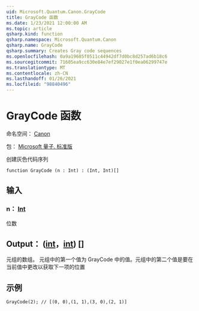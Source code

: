 ```yaml
---
uid: Microsoft.Quantum.Canon.GrayCode
title: GrayCode 函数
ms.date: 1/23/2021 12:00:00 AM
ms.topic: article
qsharp.kind: function
qsharp.namespace: Microsoft.Quantum.Canon
qsharp.name: GrayCode
qsharp.summary: Creates Gray code sequences
ms.openlocfilehash: 0a9a19685f0511c44942df7d0bc8d257ad6b18c6
ms.sourcegitcommit: 71605ea9cc630e84e7ef29027e1f0ea06299747e
ms.translationtype: MT
ms.contentlocale: zh-CN
ms.lasthandoff: 01/26/2021
ms.locfileid: "98840496"
---
```

# <a name="graycode-function"></a>GrayCode 函数

命名空间： [Canon](xref:Microsoft.Quantum.Canon)

包： [Microsoft 量子. 标准版](https://nuget.org/packages/Microsoft.Quantum.Standard)


创建灰色代码序列

```qsharp
function GrayCode (n : Int) : (Int, Int)[]
```


## <a name="input"></a>输入

### <a name="n--int"></a>n： [Int](xref:microsoft.quantum.lang-ref.int)

位数



## <a name="output--intint"></a>Output： ([int](xref:microsoft.quantum.lang-ref.int)，[int](xref:microsoft.quantum.lang-ref.int)) []

元组的数组。 元组中的第一个值为 GrayCode 中的值。元组中的第二个值是要在当前值中更改以获取下一项的位置

## <a name="example"></a>示例

```qsharp
GrayCode(2); // [(0, 0),(1, 1),(3, 0),(2, 1)]
```